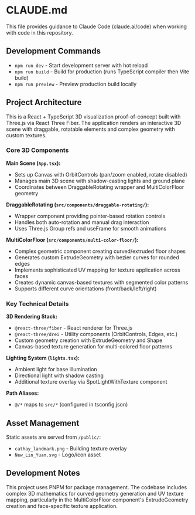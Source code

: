 # CLAUDE.md

This file provides guidance to Claude Code (claude.ai/code) when working with code in this repository.

## Development Commands

- `npm run dev` - Start development server with hot reload
- `npm run build` - Build for production (runs TypeScript compiler then Vite build)
- `npm run preview` - Preview production build locally

## Project Architecture

This is a React + TypeScript 3D visualization proof-of-concept built with Three.js via React Three Fiber. The application renders an interactive 3D scene with draggable, rotatable elements and complex geometry with custom textures.

### Core 3D Components

**Main Scene (`App.tsx`):**
- Sets up Canvas with OrbitControls (pan/zoom enabled, rotate disabled)
- Manages main 3D scene with shadow-casting lights and ground plane
- Coordinates between DraggableRotating wrapper and MultiColorFloor geometry

**DraggableRotating (`src/components/draggable-rotating/`):**
- Wrapper component providing pointer-based rotation controls
- Handles both auto-rotation and manual drag interaction
- Uses Three.js Group refs and useFrame for smooth animations

**MultiColorFloor (`src/components/multi-color-floor/`):**
- Complex geometric component creating curved/extruded floor shapes
- Generates custom ExtrudeGeometry with bezier curves for rounded edges
- Implements sophisticated UV mapping for texture application across faces
- Creates dynamic canvas-based textures with segmented color patterns
- Supports different curve orientations (front/back/left/right)

### Key Technical Details

**3D Rendering Stack:**
- `@react-three/fiber` - React renderer for Three.js
- `@react-three/drei` - Utility components (OrbitControls, Edges, etc.)
- Custom geometry creation with ExtrudeGeometry and Shape
- Canvas-based texture generation for multi-colored floor patterns

**Lighting System (`lights.tsx`):**
- Ambient light for base illumination
- Directional light with shadow casting
- Additional texture overlay via SpotLightWithTexture component

**Path Aliases:**
- `@/*` maps to `src/*` (configured in tsconfig.json)

## Asset Management

Static assets are served from `/public/`:
- `cathay_landmark.png` - Building texture overlay
- `New_Lin_Yuan.svg` - Logo/icon asset

## Development Notes

This project uses PNPM for package management. The codebase includes complex 3D mathematics for curved geometry generation and UV texture mapping, particularly in the MultiColorFloor component's ExtrudeGeometry creation and face-specific texture application.